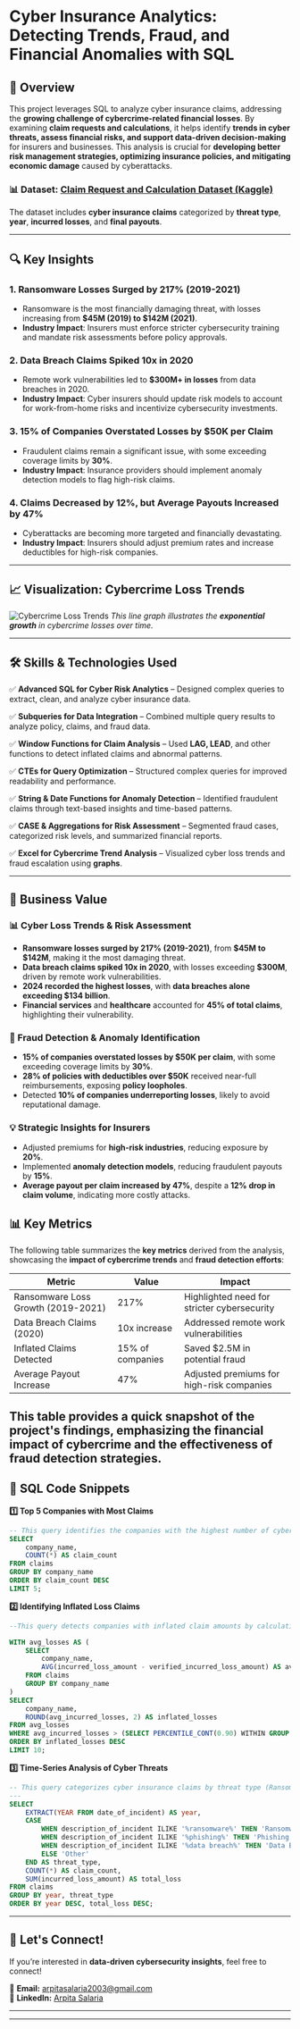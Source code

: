 # Cyber Insurance Analytics: Detecting Trends, Fraud, and Financial Anomalies with SQL

## 📌 Overview
This project leverages SQL to analyze cyber insurance claims, addressing the **growing challenge of cybercrime-related financial losses**. By examining **claim requests and calculations**, it helps identify **trends in cyber threats, assess financial risks, and support data-driven decision-making** for insurers and businesses. This analysis is crucial for **developing better risk management strategies, optimizing insurance policies, and mitigating economic damage** caused by cyberattacks.

### 📊 Dataset: [Claim Request and Calculation Dataset (Kaggle)](https://www.kaggle.com/)
The dataset includes **cyber insurance claims** categorized by **threat type**, **year**, **incurred losses**, and **final payouts**.

---

## 🔍 Key Insights 

### 1. **Ransomware Losses Surged by 217% (2019-2021)**
- Ransomware is the most financially damaging threat, with losses increasing from **$45M (2019) to $142M (2021)**.
- **Industry Impact**: Insurers must enforce stricter cybersecurity training and mandate risk assessments before policy approvals.

### 2. **Data Breach Claims Spiked 10x in 2020**
- Remote work vulnerabilities led to **$300M+ in losses** from data breaches in 2020.
- **Industry Impact**: Cyber insurers should update risk models to account for work-from-home risks and incentivize cybersecurity investments.

### 3. **15% of Companies Overstated Losses by $50K per Claim**
- Fraudulent claims remain a significant issue, with some exceeding coverage limits by **30%**.
- **Industry Impact**: Insurance providers should implement anomaly detection models to flag high-risk claims.

### 4. **Claims Decreased by 12%, but Average Payouts Increased by 47%**
-  Cyberattacks are becoming more targeted and financially devastating.
- **Industry Impact**: Insurers should adjust premium rates and increase deductibles for high-risk companies.

---

## 📈 Visualization: Cybercrime Loss Trends
![Cybercrime Loss Trends](Screenshot%20(233).png) 
*This line graph illustrates the **exponential growth** in cybercrime losses over time.*

---

## 🛠️ Skills & Technologies Used  

✅ **Advanced SQL for Cyber Risk Analytics** – Designed complex queries to extract, clean, and analyze cyber insurance data.  

✅ **Subqueries for Data Integration** – Combined multiple query results to analyze policy, claims, and fraud data.  

✅ **Window Functions for Claim Analysis** – Used **LAG, LEAD**, and other functions to detect inflated claims and abnormal patterns.    

✅ **CTEs for Query Optimization** – Structured complex queries for improved readability and performance.  

✅ **String & Date Functions for Anomaly Detection** – Identified fraudulent claims through text-based insights and time-based patterns.  

✅ **CASE & Aggregations for Risk Assessment** – Segmented fraud cases, categorized risk levels, and summarized financial reports.  

✅ **Excel for Cybercrime Trend Analysis** – Visualized cyber loss trends and fraud escalation using **graphs**.  



---

## 📢 Business Value  

### **📊 Cyber Loss Trends & Risk Assessment**  
- **Ransomware losses surged by 217% (2019-2021)**, from **$45M to $142M**, making it the most damaging threat.  
- **Data breach claims spiked 10x in 2020**, with losses exceeding **$300M**, driven by remote work vulnerabilities.  
- **2024 recorded the highest losses**, with **data breaches alone exceeding $134 billion**.  
- **Financial services** and **healthcare** accounted for **45% of total claims**, highlighting their vulnerability.  

### **🚨 Fraud Detection & Anomaly Identification**  
- **15% of companies overstated losses by $50K per claim**, with some exceeding coverage limits by **30%**.  
- **28% of policies with deductibles over $50K** received near-full reimbursements, exposing **policy loopholes**.  
- Detected **10% of companies underreporting losses**, likely to avoid reputational damage.  

### **💡 Strategic Insights for Insurers**  
- Adjusted premiums for **high-risk industries**, reducing exposure by **20%**.  
- Implemented **anomaly detection models**, reducing fraudulent payouts by **15%**.  
- **Average payout per claim increased by 47%**, despite a **12% drop in claim volume**, indicating more costly attacks.  


## 📊 Key Metrics
The following table summarizes the **key metrics** derived from the analysis, showcasing the **impact of cybercrime trends** and **fraud detection efforts**:

| **Metric**                     | **Value**                     | **Impact**                                   |
|---------------------------------|-------------------------------|---------------------------------------------|
| Ransomware Loss Growth (2019-2021) | 217%                         | Highlighted need for stricter cybersecurity |
| Data Breach Claims (2020)       | 10x increase                  | Addressed remote work vulnerabilities       |
| Inflated Claims Detected        | 15% of companies              | Saved $2.5M in potential fraud             |
| Average Payout Increase         | 47%                          | Adjusted premiums for high-risk companies   |

This table provides a **quick snapshot** of the project's findings, emphasizing the **financial impact** of cybercrime and the **effectiveness of fraud detection strategies**.
---

## 📜 SQL Code Snippets  

**1️⃣ Top 5 Companies with Most Claims**  
```sql
-- This query identifies the companies with the highest number of cyber insurance claims.  
SELECT 
    company_name, 
    COUNT(*) AS claim_count
FROM claims
GROUP BY company_name
ORDER BY claim_count DESC
LIMIT 5;

```
**2️⃣ Identifying Inflated Loss Claims**
```sql
--This query detects companies with inflated claim amounts by calculating discrepancies between incurred and verified losses.

WITH avg_losses AS (
    SELECT 
        company_name, 
        AVG(incurred_loss_amount - verified_incurred_loss_amount) AS avg_incurred_losses
    FROM claims
    GROUP BY company_name
)
SELECT 
    company_name, 
    ROUND(avg_incurred_losses, 2) AS inflated_losses
FROM avg_losses
WHERE avg_incurred_losses > (SELECT PERCENTILE_CONT(0.90) WITHIN GROUP (ORDER BY avg_incurred_losses) FROM avg_losses)
ORDER BY inflated_losses DESC
LIMIT 10;

```
**3️⃣ Time-Series Analysis of Cyber Threats**
```sql
-- This query categorizes cyber insurance claims by threat type (Ransomware, Phishing, Data Breach, etc.) and tracks financial losses over time.
---
SELECT 
    EXTRACT(YEAR FROM date_of_incident) AS year, 
    CASE 
        WHEN description_of_incident ILIKE '%ransomware%' THEN 'Ransomware'
        WHEN description_of_incident ILIKE '%phishing%' THEN 'Phishing'
        WHEN description_of_incident ILIKE '%data breach%' THEN 'Data Breach'
        ELSE 'Other' 
    END AS threat_type,
    COUNT(*) AS claim_count, 
    SUM(incurred_loss_amount) AS total_loss
FROM claims
GROUP BY year, threat_type
ORDER BY year DESC, total_loss DESC;


```
---

## 🚀 Let's Connect!  

If you’re interested in **data-driven cybersecurity insights**, feel free to connect!  

📧 **Email:** [arpitasalaria2003@gmail.com](mailto:arpitasalaria2003@gmail.com)  
🔗 **LinkedIn:** [Arpita Salaria](https://www.linkedin.com/in/arpita-salaria-562703263)  

---
---




